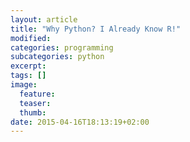 ```yaml
---
layout: article
title: "Why Python? I Already Know R!"
modified:
categories: programming
subcategories: python
excerpt:
tags: []
image:
  feature:
  teaser:
  thumb:
date: 2015-04-16T18:13:19+02:00
---
```


